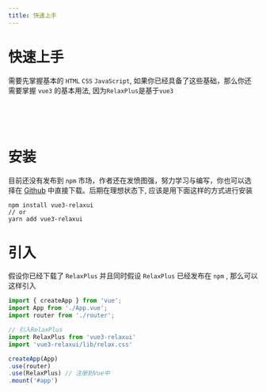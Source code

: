 ```yaml
---
title: 快速上手
---
```


# 快速上手
需要先掌握基本的 `HTML` `CSS` `JavaScript`, 如果你已经具备了这些基础，那么你还需要掌握 `vue3` 的基本用法, 因为`RelaxPlus`是基于`vue3`
<p style="height: 50px"></p>

# 安装
目前还没有发布到 `npm` 市场，作者还在发愤图强，努力学习与编写，你也可以选择在 [Github](https://github.com/yanghuanrong/RelaxPlus) 中直接下载。后期在理想状态下, 应该是用下面这样的方式进行安装
```
npm install vue3-relaxui
// or
yarn add vue3-relaxui
```

# 引入
假设你已经下载了 `RelaxPlus` 并且同时假设 `RelaxPlus` 已经发布在 `npm` , 那么可以这样引入
```js
import { createApp } from 'vue';
import App from './App.vue';
import router from './router';

// 引入RelaxPlus
import RelaxPlus from 'vue3-relaxui'
import 'vue3-relaxui/lib/relax.css'

createApp(App)
.use(router)
.use(RelaxPlus) // 注册到Vue中
.mount('#app')
```
